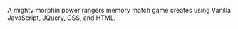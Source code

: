 A mighty morphin power rangers memory match game creates using Vanilla JavaScript, JQuery, CSS, and HTML.
